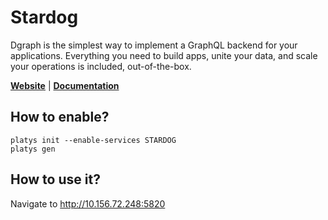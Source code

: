 # Stardog

Dgraph is the simplest way to implement a GraphQL backend for your applications. Everything you need to build apps, unite your data, and scale your operations is included, out-of-the-box.  

**[Website](https://www.stardog.com/)** | **[Documentation](https://docs.stardog.com/)** 

## How to enable?

```
platys init --enable-services STARDOG
platys gen
```

## How to use it?

Navigate to <http://10.156.72.248:5820>